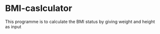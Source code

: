 # BMI-caslculator
This programme is to calculate the BMI status by giving weight and height as input
